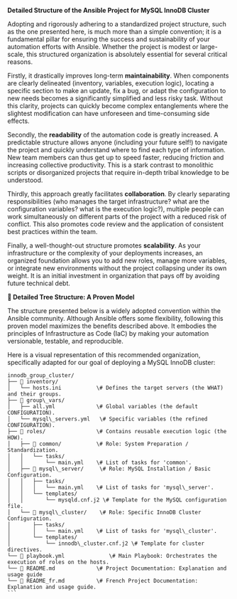 
**Detailed Structure of the Ansible Project for MySQL InnoDB Cluster**

Adopting and rigorously adhering to a standardized project structure, such as the one presented here, is much more than a simple convention; it is a fundamental pillar for ensuring the success and sustainability of your automation efforts with Ansible. Whether the project is modest or large-scale, this structured organization is absolutely essential for several critical reasons.

Firstly, it drastically improves long-term **maintainability**. When components are clearly delineated (inventory, variables, execution logic), locating a specific section to make an update, fix a bug, or adapt the configuration to new needs becomes a significantly simplified and less risky task. Without this clarity, projects can quickly become complex entanglements where the slightest modification can have unforeseen and time-consuming side effects.

Secondly, the **readability** of the automation code is greatly increased. A predictable structure allows anyone (including your future self\!) to navigate the project and quickly understand where to find each type of information. New team members can thus get up to speed faster, reducing friction and increasing collective productivity. This is a stark contrast to monolithic scripts or disorganized projects that require in-depth tribal knowledge to be understood.

Thirdly, this approach greatly facilitates **collaboration**. By clearly separating responsibilities (who manages the target infrastructure? what are the configuration variables? what is the execution logic?), multiple people can work simultaneously on different parts of the project with a reduced risk of conflict. This also promotes code review and the application of consistent best practices within the team.

Finally, a well-thought-out structure promotes **scalability**. As your infrastructure or the complexity of your deployments increases, an organized foundation allows you to add new roles, manage more variables, or integrate new environments without the project collapsing under its own weight. It is an initial investment in organization that pays off by avoiding future technical debt.

**🌳 Detailed Tree Structure: A Proven Model**

The structure presented below is a widely adopted convention within the Ansible community. Although Ansible offers some flexibility, following this proven model maximizes the benefits described above. It embodies the principles of Infrastructure as Code (IaC) by making your automation versionable, testable, and reproducible.

Here is a visual representation of this recommended organization, specifically adapted for our goal of deploying a MySQL InnoDB cluster:

````plaintext
innodb_group_cluster/
├── 📁 inventory/
│   └── hosts.ini           \# Defines the target servers (the WHAT) and their groups.
├── 📁 group\_vars/
│   ├── all.yml             \# Global variables (the default CONFIGURATION).
│   └── mysql\_servers.yml   \# Specific variables (the refined CONFIGURATION).
├── 📁 roles/                \# Contains reusable execution logic (the HOW).
│   ├── 📁 common/           \# Role: System Preparation / Standardization.
│   │   └── tasks/
│   │       └── main.yml    \# List of tasks for 'common'.
│   ├── 📁 mysql\_server/     \# Role: MySQL Installation / Basic Configuration.
│   │   ├── tasks/
│   │   │   └── main.yml    \# List of tasks for 'mysql\_server'.
│   │   └── templates/
│   │       └── mysqld.cnf.j2 \# Template for the MySQL configuration file.
│   └── 📁 mysql\_cluster/    \# Role: Specific InnoDB Cluster Configuration.
│       ├── tasks/
│       │   └── main.yml    \# List of tasks for 'mysql\_cluster'.
│       └── templates/
│           └── innodb\_cluster.cnf.j2 \# Template for cluster directives.
└── 📜 playbook.yml              \# Main Playbook: Orchestrates the execution of roles on the hosts.
└── 📜 README.md             \# Project Documentation: Explanation and usage guide
└── 📜 README_fr.md          \# French Project Documentation: Explanation and usage guide.
```